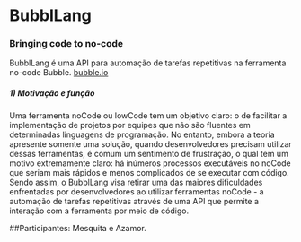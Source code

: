 # BubblLang
### Bringing code to no-code

BubblLang é uma API para automação de tarefas repetitivas na ferramenta no-code Bubble. [bubble.io](https://bubble.io/)


##### 1) Motivação e função
Uma ferramenta noCode ou lowCode tem um objetivo claro: o de facilitar a implementação de projetos por equipes que não são fluentes em determinadas linguagens de programação. No entanto, embora a teoria apresente somente uma solução, quando desenvolvedores precisam utilizar dessas ferramentas, é comum um sentimento de frustração, o qual tem um motivo extremamente claro: há inúmeros processos executáveis no noCode que seriam mais rápidos e menos complicados de se executar com código.
Sendo assim, o BubblLang visa retirar uma das maiores dificuldades enfrentadas por desenvolvedores ao utilizar ferramentas noCode - a automação de tarefas repetitivas através de uma API que permite a interação com a ferramenta por meio de código.

##Participantes: Mesquita e Azamor.
